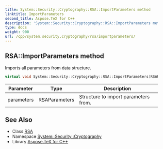 ```yaml
---
title: System::Security::Cryptography::RSA::ImportParameters method
linktitle: ImportParameters
second_title: Aspose.TeX for C++
description: 'System::Security::Cryptography::RSA::ImportParameters method. Imports all parameters from data structure in C++.'
type: docs
weight: 900
url: /cpp/system.security.cryptography/rsa/importparameters/
---
```

## RSA::ImportParameters method


Imports all parameters from data structure.

```cpp
virtual void System::Security::Cryptography::RSA::ImportParameters(RSAParameters parameters)=0
```


| Parameter | Type | Description |
| --- | --- | --- |
| parameters | RSAParameters | Structure to import parameters from. |

## See Also

* Class [RSA](../)
* Namespace [System::Security::Cryptography](../../)
* Library [Aspose.TeX for C++](../../../)
